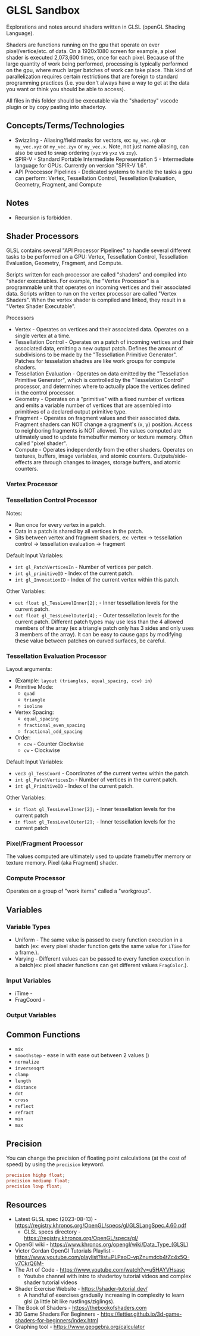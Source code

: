 # GLSL Sandbox
Explorations and notes around shaders written in GLSL (openGL Shading Language).

Shaders are functions running on the gpu that operate on ever pixel/vertice/etc. of data. On a 1920x1080 screen for example, a pixel shader is executed 2,073,600 times, once for each pixel. Because of the large quantity of work being performed, processing is typically performed on the gpu, where much larger batches of work can take place. This kind of parallelization requires certain restrictions that are foreign to standard programming practices (i.e. you don't always have a way to get at the data you want or think you should be able to access).

All files in this folder should be executable via the "shadertoy" vscode plugin or by copy pasting into shadertoy.

## Concepts/Terms/Technologies
 * Swizzling - Aliasing/field masks for vectors, ex: `my_vec.rgb` or `my_vec.xyz` or `my_vec.zyx` or `my_vec.x`. Note, not just name aliasing, can also be used to swap ordering (`xyz` vs `yxz` vs `zxy`).
 * SPIR-V - Standard Portable Intermediate Representation 5 - Intermediate language for GPUs. Currently on version "SPIR-V 1.6".
 * API Proccessor Pipelines - Dedicated systems to handle the tasks a gpu can perform: Vertex, Tessellation Control, Tessellation Evaluation, Geometry, Fragment, and Compute

## Notes
 * Recursion is forbidden.

## Shader Processors
GLSL contains several "API Processor Pipelines" to handle several different tasks to be performed on a GPU: Vertex, Tessellation Control, Tessellation Evaluation, Geometry, Fragment, and Compute.

Scripts written for each processor are called "shaders" and compiled into "shader executables. For example, the "Vertex Processor" is a programmable unit that operates on incoming vertices and their associated data. Scripts written to run on the vertex processor are called "Vertex Shaders". When the vertex shader is compiled and linked, they result in a "Vertex Shader Executable".

Processors
 * Vertex - Operates on vertices and their associated data. Operates on a single vertex at a time.
 * Tessellation Control - Operates on a patch of incoming vertices and their associated data, emitting a new output patch. Defines the amount of subdivisions to be made by the "Tessellation Primitive Generator". Patches for tesselation shadres are like work groups for compute shaders.
 * Tessellation Evaluation - Operates on data emitted by the "Tessellation Primitive Generator", which is controlled by the "Tesselation Control" processor, and determines where to actually place the vertices defined in the control processor.
 * Geometry - Operates on a "primitive" with a fixed number of vertices and emits a variable number of vertices that are assembled into primitives of a declared output primitive type.
 * Fragment - Operates on fragment values and their associated data. Fragment shaders can NOT change a gragment's (x, y) position. Access to neighboring fragments is NOT allowed. The values computed are ultimately used to update framebuffer memory or texture memory. Often called "pixel shader".
 * Compute - Operates independently from the other shaders. Operates on textures, buffers, image variables, and atomic counters. Outputs/side-effects are through changes to images, storage buffers, and atomic counters.


### Vertex Processor


### Tessellation Control Processor
Notes:
 * Run once for every vertex in a patch.
 * Data in a patch is shared by all vertices in the patch.
 * Sits between vertex and fragment shaders, ex: vertex -> tessellation control -> tessellation evaluation -> fragment

Default Input Variables:
 * `int gl_PatchVerticesIn` - Number of vertices per patch.
 * `int gl_primitiveID` - Index of the current patch.
 * `int gl_InvocationID` - Index of the current vertex within this patch.

Other Variables:
 * `out float gl_TessLevelInner[2];` - Inner tessellation levels for the current patch.
 * `out float gl_TessLevelOuter[4];` - Outer tessellation levels for the current patch. Different patch types may use less than the 4 allowed members of the array (ex a triangle patch only has 3 sides and only uses 3 members of the array). It can be easy to cause gaps by modifying these value between patches on curved surfaces, be careful.

### Tessellation Evaluation Processor
Layout arguments:
 * (Example: `layout (triangles, equal_spacing, ccw) in`)
 * Primitive Mode:
   * `quad`
   * `triangle`
   * `isoline`
 * Vertex Spacing:
   * `equal_spacing`
   * `fractional_even_spacing`
   * `fractional_odd_spacing`
 * Order:
   * `ccw` - Counter Clockwise
   * `cw` - Clockwise

Default Input Variables:
 * `vec3 gl_TessCoord` - Coordinates of the current  vertex within the patch.
 * `int gl_PatchVerticesIn` - Number of vertices in the current patch.
 * `int gl_PrimitiveID` - Index of the current patch.

Other Variables:
 * `in float gl_TessLevelInner[2];` - Inner tessellation levels for the current patch
 * `in float gl_TessLevelOuter[2];` - Inner tessellation levels for the current patch

### Pixel/Fragment Processor
The values computed are ultimately used to update framebuffer memory or texture memory.
Pixel (aka Fragment) shader.

### Compute Processor
Operates on a group of "work items" called a "workgroup".

## Variables
### Variable Types
 * Uniform - The same value is passed to every function execution in a batch (ex: every pixel shader function gets the same value for `iTime` for a frame.).
 * Varying - Different values can be passed to every function execution in a batch(ex: pixel shader functions can get different values `FragColor`.).

### Input Variables
 * iTime -
 * FragCoord -


### Output Variables


## Common Functions
 * `mix`
 * `smoothstep` - ease in with ease out between 2 values ()
 * `normalize`
 * `inversesqrt`
 * `clamp`
 * `length`
 * `distance`
 * `dot`
 * `cross`
 * `reflect`
 * `refract`
 * `min`
 * `max`

## Precision
You can change the precision of floating point calculations (at the cost of speed) by using the `precision` keyword.
```glsl
precision highp float;
precision mediump float;
precision lowp float;
```

## Resources
 * Latest GLSL spec (2023-08-13) - https://registry.khronos.org/OpenGL/specs/gl/GLSLangSpec.4.60.pdf
   * GLSL specs directory - https://registry.khronos.org/OpenGL/specs/gl/
 * OpenGl wiki - https://www.khronos.org/opengl/wiki/Data_Type_(GLSL)
 * Victor Gordan OpenGl Tutorials Playlist - https://www.youtube.com/playlist?list=PLPaoO-vpZnumdcb4tZc4x5Q-v7CkrQ6M-
 * The Art of Code - https://www.youtube.com/watch?v=u5HAYVHsasc
   * Youtube channel with intro to shadertoy tutorial videos and complex shader tutorial videos
 * Shader Exercise Website - https://shader-tutorial.dev/
   * A handful of exercises gradually increasing in complexity to learn glsl (a little bit like rustlings/ziglings).
 * The Book of Shaders - https://thebookofshaders.com
 * 3D Game Shaders For Beginners - https://lettier.github.io/3d-game-shaders-for-beginners/index.html
 * Graphing tool - https://www.geogebra.org/calculator
